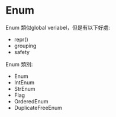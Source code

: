# Enum

Enum 類似global veriabel，但是有以下好處:
- repr()
- grouping
- safety

Enum 類別:
- Enum
- IntEnum
- StrEnum
- Flag
- OrderedEnum
- DuplicateFreeEnum
